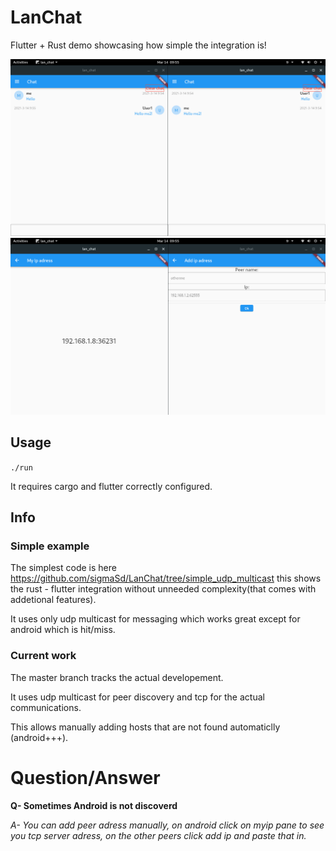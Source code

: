 # LanChat

Flutter + Rust demo showcasing how simple the integration is!


<img src="./lanchat.png">
<img src="./lanchat2.png">

## Usage
`./run`

It requires cargo and flutter correctly configured.

## Info

### Simple example

The simplest code is here https://github.com/sigmaSd/LanChat/tree/simple_udp_multicast this shows the rust - flutter integration without unneeded complexity(that comes with addetional features).

It uses only udp multicast for messaging which works great except for android which is hit/miss.

### Current work

The master branch tracks the actual developement.

It uses udp multicast for peer discovery and tcp for the actual communications.

This allows manually adding hosts that are not found automaticlly (android+++).

# Question/Answer

**Q- Sometimes Android is not discoverd**

*A- You can add peer adress manually, on android click on myip pane to see you tcp server adress, on the other peers click add ip and paste that in.*
